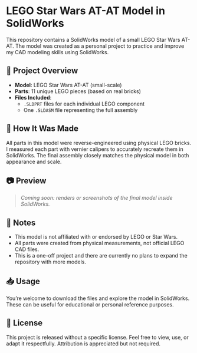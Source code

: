 # LEGO Star Wars AT-AT Model in SolidWorks

This repository contains a SolidWorks model of a small LEGO Star Wars AT-AT. The model was created as a personal project to practice and improve my CAD modeling skills using SolidWorks.

## 🧱 Project Overview

- **Model**: LEGO Star Wars AT-AT (small-scale)
- **Parts**: 11 unique LEGO pieces (based on real bricks)
- **Files Included**:
  - `.SLDPRT` files for each individual LEGO component
  - One `.SLDASM` file representing the full assembly

## 🔧 How It Was Made

All parts in this model were reverse-engineered using physical LEGO bricks. I measured each part with vernier calipers to accurately recreate them in SolidWorks. The final assembly closely matches the physical model in both appearance and scale.

## 📷 Preview

> *Coming soon: renders or screenshots of the final model inside SolidWorks.*

## 📌 Notes

- This model is not affiliated with or endorsed by LEGO or Star Wars.
- All parts were created from physical measurements, not official LEGO CAD files.
- This is a one-off project and there are currently no plans to expand the repository with more models.

## 📥 Usage

You’re welcome to download the files and explore the model in SolidWorks. These can be useful for educational or personal reference purposes.

## 📄 License

This project is released without a specific license. Feel free to view, use, or adapt it respectfully. Attribution is appreciated but not required.

